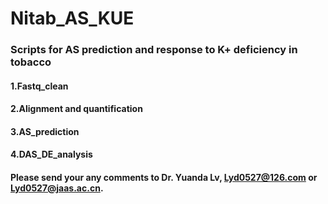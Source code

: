 # Nitab_AS_KUE

### Scripts for AS prediction and response to K+ deficiency in tobacco


#### 1.Fastq_clean
#### 2.Alignment and quantification
#### 3.AS_prediction
#### 4.DAS_DE_analysis



#### Please send your any comments to Dr. Yuanda Lv, Lyd0527@126.com or Lyd0527@jaas.ac.cn.
